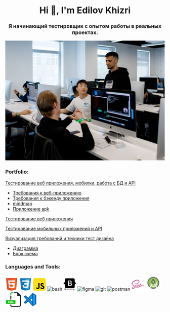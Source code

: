 
<h1 align="center">Hi 👋, I'm Edilov Khizri</h1>
<h3 align="center">Я начинающий тестировщик с опытом работы в реальных проектах.</h3>

![](https://github.com/EdilovWork/edilovwork/blob/main/assets/photo_2022-11-21_1fe1-27-15.jpg)

<h3 align="left">Portfolio:</h3>
<p><a href="#">Тестирование веб приложения, мобилки, работа с БД и API</a></p>
<ul>
<li><a href="#">Требования к веб-приложению</a></li>
<li><a href="#">Требования к бэкенду
приложения</a></li>
<li><a href="#">mindmap</a></li>
<li><a href="#">Приложение apk</a></li>
</ul>
<p><a href="#">Тестирование веб приложения</a></p>
<p><a href="#">Тестирование мобильных приложений и API</a></p>
<p><a href="#">Визуализация требований и техники тест дизайна </a></p>
<ul>
<li><a href="#">Диаграмма</a></li>
<li><a href="#">Блок схема</a></li>
</ul>


<p align="left">
</p>
<h3 align="left">Languages and Tools:</h3>
<p align="left"> <img src="https://github.com/EdilovWork/edilovwork/blob/main/assets/icon/html.svg" alt="html5" width="40" height="40"/> <img src="https://github.com/EdilovWork/edilovwork/blob/main/assets/icon/css3.svg" alt="css3" width="40" height="40"/> <img src="https://github.com/EdilovWork/edilovwork/blob/main/assets/icon/javascript.svg" alt="js" width="40" height="40"/> <img src="https://www.vectorlogo.zone/logos/gnu_bash/gnu_bash-icon.svg" alt="bash" width="40" height="40"/> <img src="https://raw.githubusercontent.com/devicons/devicon/master/icons/bootstrap/bootstrap-plain-wordmark.svg" alt="bootstrap" width="40" height="40"/> <img src="https://www.vectorlogo.zone/logos/figma/figma-icon.svg" alt="figma" width="40" height="40"/> <img src="https://www.vectorlogo.zone/logos/git-scm/git-scm-icon.svg" alt="git" width="40" height="40"/> <img src="https://www.vectorlogo.zone/logos/getpostman/getpostman-icon.svg" alt="postman" width="40" height="40"/> <img src="https://raw.githubusercontent.com/devicons/devicon/master/icons/sass/sass-original.svg" alt="studio" width="40" height="40"/> <img src="https://github.com/EdilovWork/edilovwork/blob/main/assets/icon/android-studio.svg" alt="studio" width="50" height="50"/> <img src="https://github.com/EdilovWork/edilovwork/blob/main/assets/icon/sql.svg" alt="sql" width="50" height="50"/> <img src="https://github.com/EdilovWork/edilovwork/blob/main/assets/icon/visual-studio-code.svg" alt="vscode" width="50" height="50"/></p>
